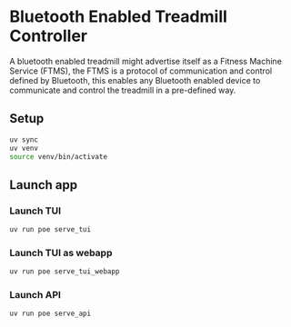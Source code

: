 # Bluetooth Enabled Treadmill Controller

A bluetooth enabled treadmill might advertise itself as a Fitness Machine Service (FTMS), the FTMS is a protocol of communication and control defined by Bluetooth, this enables any Bluetooth enabled device to communicate and control the treadmill in a pre-defined way.

## Setup

```bash
uv sync
uv venv
source venv/bin/activate
```

## Launch app
### Launch TUI
```bash
uv run poe serve_tui
```
### Launch TUI as webapp
```bash
uv run poe serve_tui_webapp
```

### Launch API
```bash
uv run poe serve_api
```